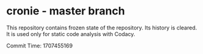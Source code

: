 # cronie - master branch

This repository contains frozen state of the repository.
Its history is cleared. It is used only for static code
analysis with Codacy.

Commit Time: 1707455169